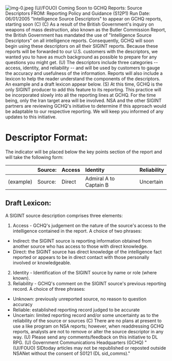 ![img-0.jpeg](img-0.jpeg)
(U//FOUO) Coming Soon to GCHQ Reports: Source Descriptors
FROM:
Reporting Policy and Guidance (S12P1)
Run Date: 06/01/2005
"Intelligence Source Descriptors" to appear on GCHQ reports, starting soon (C)
(C) As a result of the British Government's inquiry on weapons of mass destruction, also known as the Butler Commission Report, the British Government has mandated the use of "Intelligence Source Descriptors" on all intelligence reports. Consequently, GCHQ will soon begin using these descriptors on all their SIGINT reports. Because these reports will be forwarded to our U.S. customers with the descriptors, we wanted you to have as much background as possible to prepare for any questions you might get.
(U) The descriptors include three categories -- access, identity, and reliability -- and will be used by customers to gauge the accuracy and usefulness of the information. Reports will also include a lexicon to help the reader understand the components of the descriptors. An example and a draft lexicon appear below.
(S) At this time, GCHQ is the only SIGINT producer to add this feature to its reporting. This practice will be incorporated slowly into all the reporting lines at GCHQ. For the time being, only the Iran target area will be involved. NSA and the other SIGINT partners are reviewing GCHQ's initiative to determine if this approach would be adaptable to our respective reporting. We will keep you informed of any updates to this initiative.

# Descriptor Format: 

The indicator will be placed below the key points section of the report and will take the following form:

|  | Source: | Access | Identity | Reliability |
| :-- | :-- | :-- | :-- | :-- |
| (example) | Source: | Direct | Admiral A to Captain B | Uncertain |

## Draft Lexicon:

A SIGINT source description comprises three elements:

1. Access - GCHQ's judgement on the nature of the source's access to the intelligence contained in the report. A choice of two phrases:

- Indirect: the SIGINT source is reporting information obtained from another source who has access to those with direct knowledge.
- Direct: the SIGINT source has direct knowledge of the intelligence fact reported or appears to be in direct contact with those personally involved or knowledgeable.

2. Identity - Identification of the SIGINT source by name or role (where known).
3. Reliability - GCHQ's comment on the SIGINT source's previous reporting record. A choice of three phrases:

- Unknown: previously unreported source, no reason to question accuracy
- Reliable: established reporting record judged to be accurate
- Uncertain: limited reporting record and/or some uncertainty as to the reliability of the source or sources
(C) There are no plans at present to use a like program on NSA reports; however, when readdressing GCHQ reports, analysts are not to remove or alter the source descriptor in any way.
(U) Please send any comments/feedback on this initiative to DL RPG.
(U) Government Communications Headquarters (GCHQ)
"(U//FOUO) SIDtoday articles may not be republished or reposted outside NSANet without the consent of S0121 (DL sid_comms)."
